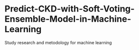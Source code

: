 # Predict-CKD-with-Soft-Voting-Ensemble-Model-in-Machine-Learning
Study research and metodology for machine learning
